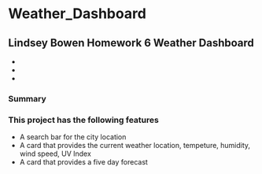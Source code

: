 # Weather_Dashboard #

## Lindsey Bowen Homework 6 Weather Dashboard ## 
*
*
*

### Summary ### 

### This project has the following features ### 
* A search bar for the city location 
* A card that provides the current weather location, tempeture, humidity, wind speed, UV Index 
* A card that provides a five day forecast 

